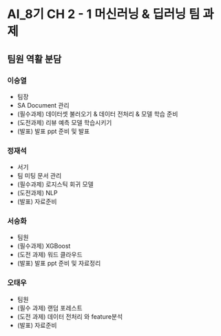 # AI\_8기 CH 2 - 1 머신러닝 & 딥러닝 팀 과제

## 팀원 역활 분담

### 이승열

-   팀장
-   SA Document 관리
-   (필수과제) 데이터셋 불러오기 & 데이터 전처리 & 모델 학습 준비
-   (도전과제) 리뷰 예측 모델 학습시키기
-   (발표) 발표 ppt 준비 및 발표

### 정재석

-   서기
-   팀 미팅 문서 관리
-   (필수과제) 로지스틱 회귀 모델
-   (도전과제) NLP
-   (발표) 자료준비

### 서승화

-   팀원
-   (필수과제) XGBoost
-   (도전 과제) 워드 클라우드
-   (발표) 발표 ppt 준비 및 자료정리

### 오태우

-   팀원
-   (필수 과제) 랜덤 포레스트
-   (도전 과제) 데이터 전처리 와 feature분석
-   (발표) 자료준비